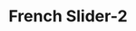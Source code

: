 ---
title: "French Slider-2"
slider_heading: "French Crunchy"
slider_title: "French Italian Pizza"
slider_content: "French A small river named Duden flows by their place and supplies it with the necessary regelialia."
slider_image_url: "/images/bg_2.png"
type: "slider"

---